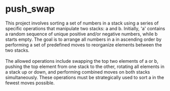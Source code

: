# push_swap
This project involves sorting a set of numbers in a stack using a series of specific operations that manipulate two stacks: a and b. Initially, 'a' contains a random sequence of unique positive and/or negative numbers, while b starts empty. The goal is to arrange all numbers in a in ascending order by performing a set of predefined moves to reorganize elements between the two stacks.<br/>
<br/>
The allowed operations include swapping the top two elements of a or b, pushing the top element from one stack to the other, rotating all elements in a stack up or down, and performing combined moves on both stacks simultaneously. These operations must be strategically used to sort a in the fewest moves possible.
